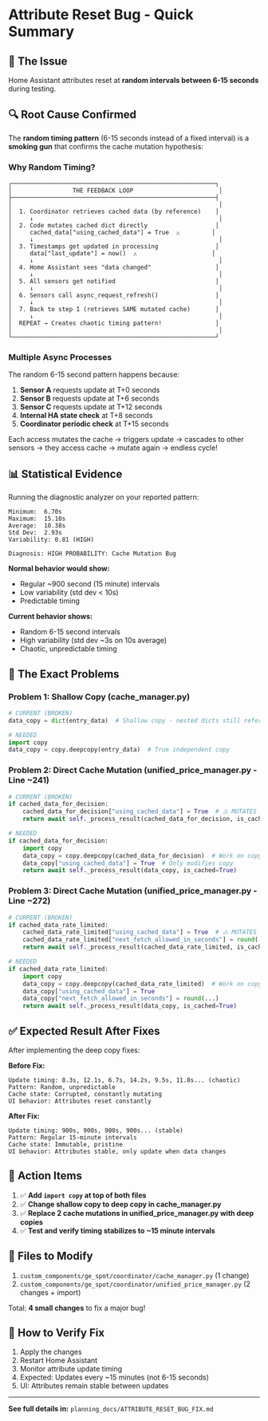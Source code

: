 # Attribute Reset Bug - Quick Summary

## 🎯 The Issue

Home Assistant attributes reset at **random intervals between 6-15 seconds** during testing.

## 🔍 Root Cause Confirmed

The **random timing pattern** (6-15 seconds instead of a fixed interval) is a **smoking gun** that confirms the cache mutation hypothesis:

### Why Random Timing?

```
┌─────────────────────────────────────────────────────────┐
│                 THE FEEDBACK LOOP                        │
├─────────────────────────────────────────────────────────┤
│                                                          │
│  1. Coordinator retrieves cached data (by reference)    │
│     ↓                                                    │
│  2. Code mutates cached dict directly                   │
│     cached_data["using_cached_data"] = True  ⚠️         │
│     ↓                                                    │
│  3. Timestamps get updated in processing                │
│     data["last_update"] = now()  ⚠️                     │
│     ↓                                                    │
│  4. Home Assistant sees "data changed"                  │
│     ↓                                                    │
│  5. All sensors get notified                            │
│     ↓                                                    │
│  6. Sensors call async_request_refresh()                │
│     ↓                                                    │
│  7. Back to step 1 (retrieves SAME mutated cache)       │
│     ↓                                                    │
│  REPEAT → Creates chaotic timing pattern!               │
│                                                          │
└─────────────────────────────────────────────────────────┘
```

### Multiple Async Processes

The random 6-15 second pattern happens because:

1. **Sensor A** requests update at T+0 seconds
2. **Sensor B** requests update at T+6 seconds  
3. **Sensor C** requests update at T+12 seconds
4. **Internal HA state check** at T+8 seconds
5. **Coordinator periodic check** at T+15 seconds

Each access mutates the cache → triggers update → cascades to other sensors → they access cache → mutate again → endless cycle!

## 📊 Statistical Evidence

Running the diagnostic analyzer on your reported pattern:

```
Minimum:  6.70s
Maximum:  15.10s
Average:  10.38s
Std Dev:  2.93s
Variability: 0.81 (HIGH)

Diagnosis: HIGH PROBABILITY: Cache Mutation Bug
```

**Normal behavior would show:**
- Regular ~900 second (15 minute) intervals
- Low variability (std dev < 10s)
- Predictable timing

**Current behavior shows:**
- Random 6-15 second intervals
- High variability (std dev ~3s on 10s average)
- Chaotic, unpredictable timing

## 🔧 The Exact Problems

### Problem 1: Shallow Copy (cache_manager.py)
```python
# CURRENT (BROKEN)
data_copy = dict(entry_data)  # Shallow copy - nested dicts still referenced!

# NEEDED
import copy
data_copy = copy.deepcopy(entry_data)  # True independent copy
```

### Problem 2: Direct Cache Mutation (unified_price_manager.py - Line ~241)
```python
# CURRENT (BROKEN)
if cached_data_for_decision:
    cached_data_for_decision["using_cached_data"] = True  # ⚠️ MUTATES CACHE!
    return await self._process_result(cached_data_for_decision, is_cached=True)

# NEEDED
if cached_data_for_decision:
    import copy
    data_copy = copy.deepcopy(cached_data_for_decision)  # Work on copy
    data_copy["using_cached_data"] = True  # Only modifies copy
    return await self._process_result(data_copy, is_cached=True)
```

### Problem 3: Direct Cache Mutation (unified_price_manager.py - Line ~272)
```python
# CURRENT (BROKEN)
if cached_data_rate_limited:
    cached_data_rate_limited["using_cached_data"] = True  # ⚠️ MUTATES CACHE!
    cached_data_rate_limited["next_fetch_allowed_in_seconds"] = round(...)  # ⚠️ MUTATES!
    return await self._process_result(cached_data_rate_limited, is_cached=True)

# NEEDED
if cached_data_rate_limited:
    import copy
    data_copy = copy.deepcopy(cached_data_rate_limited)  # Work on copy
    data_copy["using_cached_data"] = True
    data_copy["next_fetch_allowed_in_seconds"] = round(...)
    return await self._process_result(data_copy, is_cached=True)
```

## ✅ Expected Result After Fixes

After implementing the deep copy fixes:

**Before Fix:**
```
Update timing: 8.3s, 12.1s, 6.7s, 14.2s, 9.5s, 11.8s... (chaotic)
Pattern: Random, unpredictable
Cache state: Corrupted, constantly mutating
UI behavior: Attributes reset constantly
```

**After Fix:**
```
Update timing: 900s, 900s, 900s, 900s... (stable)
Pattern: Regular 15-minute intervals
Cache state: Immutable, pristine
UI behavior: Attributes stable, only update when data changes
```

## 🚀 Action Items

1. ✅ **Add `import copy` at top of both files**
2. ✅ **Change shallow copy to deep copy in cache_manager.py**
3. ✅ **Replace 2 cache mutations in unified_price_manager.py with deep copies**
4. ✅ **Test and verify timing stabilizes to ~15 minute intervals**

## 📝 Files to Modify

1. `custom_components/ge_spot/coordinator/cache_manager.py` (1 change)
2. `custom_components/ge_spot/coordinator/unified_price_manager.py` (2 changes + import)

Total: **4 small changes** to fix a major bug!

## 🧪 How to Verify Fix

1. Apply the changes
2. Restart Home Assistant
3. Monitor attribute update timing
4. Expected: Updates every ~15 minutes (not 6-15 seconds)
5. UI: Attributes remain stable between updates

---

**See full details in:** `planning_docs/ATTRIBUTE_RESET_BUG_FIX.md`
